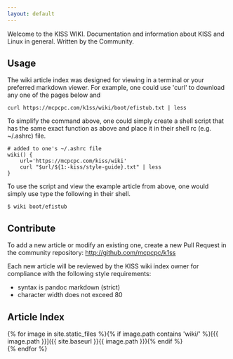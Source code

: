 ```yaml
---
layout: default
---
```


Welcome to the KISS WIKI. Documentation and information about KISS and Linux in 
general. Written by the Community.

## Usage

The wiki article index was designed for viewing in a terminal or your preferred
markdown viewer. For example, one could use 'curl' to download any one of the
pages below and 

    curl https://mcpcpc.com/k1ss/wiki/boot/efistub.txt | less

To simplify the command above, one could simply create a shell script that has 
the same exact function as above and place it in their shell rc (e.g. ~/.ashrc)
file.

    # added to one's ~/.ashrc file
    wiki() {
        url='https://mcpcpc.com/kiss/wiki'
        curl "$url/${1:-kiss/style-guide}.txt" | less
    }

To use the script and view the example article from above, one would simply use
type the following in their shell.

    $ wiki boot/efistub

## Contribute

To add a new article or modify an existing one, create a new Pull Request in
the community repository: http://github.com/mcpcpc/k1ss

Each new article will be reviewed by the KISS wiki index owner for compliance
with the following style requirements:

* syntax is pandoc markdown (strict)
* character width does not exceed 80

## Article Index
{% for image in site.static_files %}{% if image.path contains 'wiki/' %}[{{ image.path }}]({{ site.baseurl }}{{ image.path }}){% endif %}<br>{% endfor %}
